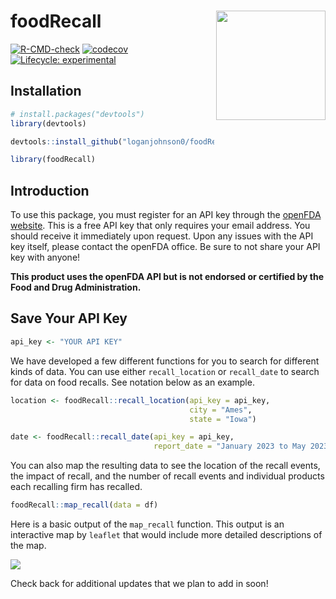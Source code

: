
<!-- README.md is generated from README.Rmd. Please edit that file -->

# foodRecall <a href="https://loganjohnson0.github.io/foodRecall/"><img src="man/figures/hex-foodRecall.png" align="right" height="175" style="float:right; height:175px;" /></a>

<!-- badges: start -->

[![R-CMD-check](https://github.com/loganjohnson0/foodRecall/actions/workflows/R-CMD-check.yaml/badge.svg)](https://github.com/loganjohnson0/foodRecall/actions/workflows/R-CMD-check.yaml)
[![codecov](https://codecov.io/gh/loganjohnson0/foodRecall/branch/main/graph/badge.svg?token=BE2QWZYKNE)](https://codecov.io/gh/loganjohnson0/foodRecall)
[![Lifecycle:
experimental](https://img.shields.io/badge/lifecycle-experimental-orange.svg)](https://lifecycle.r-lib.org/articles/stages.html#experimental)
<!-- badges: end -->

## Installation

``` r
# install.packages("devtools")
library(devtools)

devtools::install_github("loganjohnson0/foodRecall")

library(foodRecall)
```

## Introduction

To use this package, you must register for an API key through the
[openFDA website](https://open.fda.gov/apis/authentication/). This is a
free API key that only requires your email address. You should receive
it immediately upon request. Upon any issues with the API key itself,
please contact the openFDA office. Be sure to not share your API key
with anyone!

<b>This product uses the openFDA API but is not endorsed or certified by
the Food and Drug Administration.</b>

## Save Your API Key

``` r
api_key <- "YOUR API KEY"
```

We have developed a few different functions for you to search for
different kinds of data. You can use either `recall_location` or
`recall_date` to search for data on food recalls. See notation below as
an example.

``` r
location <- foodRecall::recall_location(api_key = api_key, 
                                        city = "Ames", 
                                        state = "Iowa")

date <- foodRecall::recall_date(api_key = api_key,
                                report_date = "January 2023 to May 2023")
```

You can also map the resulting data to see the location of the recall
events, the impact of recall, and the number of recall events and
individual products each recalling firm has recalled.

``` r
foodRecall::map_recall(data = df)
```

Here is a basic output of the `map_recall` function. This output is an
interactive map by `leaflet` that would include more detailed
descriptions of the map.

![](man/figures/Iowa.png)

Check back for additional updates that we plan to add in soon!
